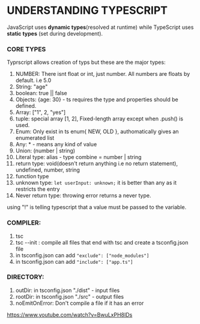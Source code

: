# UNDERSTANDING TYPESCRIPT
JavaScript uses __dynamic types__(resolved at runtime) while TypeScript uses __static types__ (set during development).

### CORE TYPES
Typrscript allows creation of typs but these are the major types:
1. NUMBER: There isnt float or int, just number. All numbers are floats by default. i.e 5.0
2. String: "age"
3. boolean: true || false
4. Objects: {age: 30} - ts requires the type and properties should be defined.
5. Array: ["1", 2, "yes"]
6. tuple: special array [1, 2], Fixed-length array except when .push() is used.
7. Enum: Only exist in ts enum{ NEW, OLD }, authomatically gives an enumerated list
8. Any: * - means any kind of value
9. Union: (number | string)
10. Literal type: alias - type combine = number | string
11. return type: void(doesn't return anything i.e no return statement), undefined, number, string
12. function type 
13. unknown type: `let userInput: unknown;` it is better than any as it restricts the entry
14. Never return type: throwing error returns a never type.

using "!" is telling typescript that a value must be passed to the variable.

### COMPILER:
1. tsc
2. tsc --init : compile all files that end with tsc and create a tsconfig.json file 
3. in tsconfig.json can add `"exclude": ["node_modules"]`
4. in tsconfig.json can add `"include": ["app.ts"]`

### DIRECTORY:
1. outDir: in tsconfig.json "./dist" - input files
2. rootDir: in tsconfig.json "./src" - output files
3. noEmitOnError: Don't compile a file if it has an error

https://www.youtube.com/watch?v=BwuLxPH8IDs
